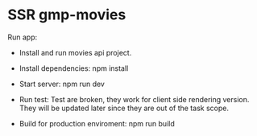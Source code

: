 # SSR gmp-movies

 Run app:

- Install and run movies api project.

- Install dependencies: 
    npm install
    
- Start server:
    npm run dev

- Run test:
    Test are broken, they work for client side rendering version. They will be updated later since they are out of the task scope.
 
- Build for production enviroment:
    npm run build
    
